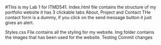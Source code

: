 #This is my Lab 1 for ITMD541.
Index.html file contains the structure of my portfolio website
it has 3 clickable tabs About, Project and Contact
THe contact form is a dummy, if you click on the send message button it just gives an alert.

Styles.css File contains all the styling for my website.
Img folder contains the images that has been used for the website.
Testing Commit changes